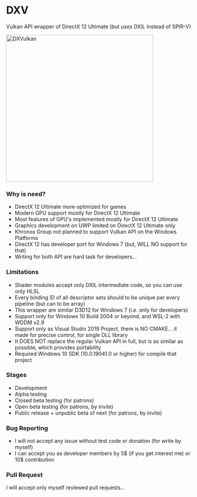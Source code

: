 # DXV

Vulkan API wrapper of DirectX 12 Ultimate (but uses DXIL instead of SPIR-V)

<img src="https://cdn.wccftech.com/wp-content/uploads/2015/03/Vulkan-API-31.jpg" width="400" alt="DXVulkan"/>


### Why is need?

- DirectX 12 Ultimate more optimized for games
- Modern GPU support mostly for DirectX 12 Ultimate
- Most features of GPU's implemented mostly for DirectX 12 Ultimate
- Graphics development on UWP limited on DirectX 12 Ultimate only
- Khronos Group not planned to support Vulkan API on the Windows Platforms
- DirectX 12 has developer port for Windows 7 (but, WILL NO support for that) 
- Writing for both API are hard task for developers...


### Limitations

- Shader modules accept only DXIL intermediate code, so you can use only HLSL
- Every binding ID of all descriptor sets should to be unique per every pipeline (but can to be array)
- This wrapper are similar D3D12 for Windows 7 (i.e. only for developers)
- Support only for Windows 10 Build 2004 or beyond, and WSL-2 with WDDM v2.9
- Support only as Visual Studio 2019 Project, there is NO CMAKE... it made for precise control, for single DLL library
- It DOES NOT replace the regular Vulkan API in full, but is as similar as possible, which provides portability
- Required Windows 10 SDK (10.0.19041.0 or higher) for compile that project


### Stages

- Development
- Alpha testing
- Closed beta testing (for patrons)
- Open beta testing (for patrons, by invite)
- Public release + unpublic beta of next (for patrons, by invite)


### Bug Reporting

- I will not accept any issue without test code or donation (for write by myself)
- I can accept you as developer members by 5$ (if you get interest me) or 10$ contribution


### Pull Request

I will accept only myself reviewed pull requests... 
